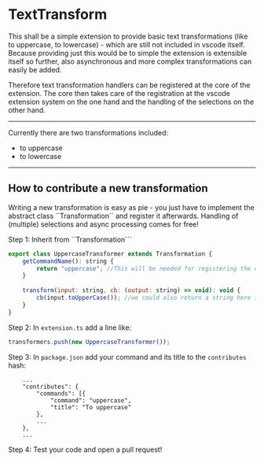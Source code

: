 # TextTransform
This shall be a simple extension to provide basic text transformations (like to uppercase, to lowercase) - which are still not included in vscode itself.
Because providing just this would be to simple the extension is extensible itself so further, also asynchronous and more complex transformations can easily be added. 

Therefore text transformation handlers can be registered at the core of the extension. The core then takes care of the registration at the vscode extension system on the one hand and the handling of the selections on the other hand.

---

Currently there are two transformations included:
- to uppercase
- to lowercase 

---

## How to contribute a new transformation
Writing a new transformation is easy as pie - you just have to implement the abstract class ´´Transformation´´ and register it afterwards. Handling of (multiple) selections and async processing comes for free!

Step 1: Inherit from ``Transformation```
```javascript
export class UppercaseTransformer extends Transformation {
    getCommandName(): string {
        return "uppercase"; //This will be needed for registering the command in package.json
    }
    
    transform(input: string, cb: (output: string) => void): void {        
        cb(input.toUpperCase()); //we could also return a string here instead, the callback is just needed in case of asynchronity
    }
}
```

Step 2:
In ``extension.ts`` add a line like:
```javascript
transformers.push(new UppercaseTransformer());
```

Step 3:
In ``package.json`` add your command and its title to the ``contributes`` hash:
```
    ...
    "contributes": {
        "commands": [{
            "command": "uppercase",
            "title": "To uppercase"
        },
        ...
    },
    ...
```

Step 4: Test your code and open a pull request!
